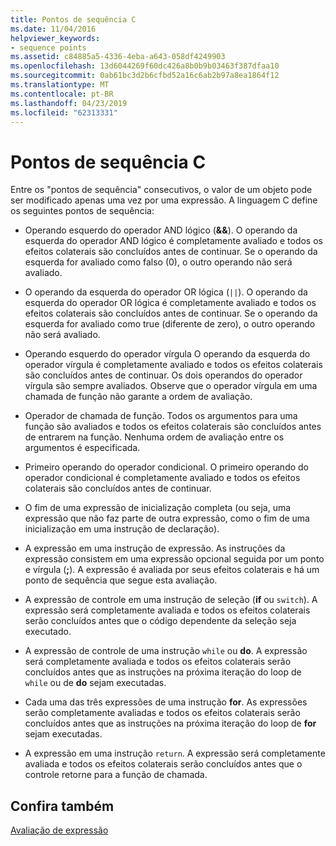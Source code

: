 ```yaml
---
title: Pontos de sequência C
ms.date: 11/04/2016
helpviewer_keywords:
- sequence points
ms.assetid: c84885a5-4336-4eba-a643-058df4249903
ms.openlocfilehash: 13d6044269f60dc426a8b0b9b03463f387dfaa10
ms.sourcegitcommit: 0ab61bc3d2b6cfbd52a16c6ab2b97a8ea1864f12
ms.translationtype: MT
ms.contentlocale: pt-BR
ms.lasthandoff: 04/23/2019
ms.locfileid: "62313331"
---
```

# <a name="c-sequence-points"></a>Pontos de sequência C

Entre os "pontos de sequência" consecutivos, o valor de um objeto pode ser modificado apenas uma vez por uma expressão. A linguagem C define os seguintes pontos de sequência:

- Operando esquerdo do operador AND lógico (**&&**). O operando da esquerda do operador AND lógico é completamente avaliado e todos os efeitos colaterais são concluídos antes de continuar. Se o operando da esquerda for avaliado como falso (0), o outro operando não será avaliado.

- O operando da esquerda do operador OR lógica (`||`). O operando da esquerda do operador OR lógica é completamente avaliado e todos os efeitos colaterais são concluídos antes de continuar. Se o operando da esquerda for avaliado como true (diferente de zero), o outro operando não será avaliado.

- Operando esquerdo do operador vírgula O operando da esquerda do operador vírgula é completamente avaliado e todos os efeitos colaterais são concluídos antes de continuar. Os dois operandos do operador vírgula são sempre avaliados. Observe que o operador vírgula em uma chamada de função não garante a ordem de avaliação.

- Operador de chamada de função. Todos os argumentos para uma função são avaliados e todos os efeitos colaterais são concluídos antes de entrarem na função. Nenhuma ordem de avaliação entre os argumentos é especificada.

- Primeiro operando do operador condicional. O primeiro operando do operador condicional é completamente avaliado e todos os efeitos colaterais são concluídos antes de continuar.

- O fim de uma expressão de inicialização completa (ou seja, uma expressão que não faz parte de outra expressão, como o fim de uma inicialização em uma instrução de declaração).

- A expressão em uma instrução de expressão. As instruções da expressão consistem em uma expressão opcional seguida por um ponto e vírgula (**;**). A expressão é avaliada por seus efeitos colaterais e há um ponto de sequência que segue esta avaliação.

- A expressão de controle em uma instrução de seleção (**if** ou `switch`). A expressão será completamente avaliada e todos os efeitos colaterais serão concluídos antes que o código dependente da seleção seja executado.

- A expressão de controle de uma instrução `while` ou **do**. A expressão será completamente avaliada e todos os efeitos colaterais serão concluídos antes que as instruções na próxima iteração do loop de `while` ou de **do** sejam executadas.

- Cada uma das três expressões de uma instrução **for**. As expressões serão completamente avaliadas e todos os efeitos colaterais serão concluídos antes que as instruções na próxima iteração do loop de **for** sejam executadas.

- A expressão em uma instrução `return`. A expressão será completamente avaliada e todos os efeitos colaterais serão concluídos antes que o controle retorne para a função de chamada.

## <a name="see-also"></a>Confira também

[Avaliação de expressão](../c-language/expression-evaluation-c.md)
